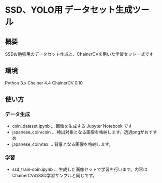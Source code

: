 # SSD、YOLO用 データセット生成ツール

## 概要
SSDお勉強用のデータセット作成と、ChainerCVを用いた学習セット一式です

## 環境

Python 3.x
Chainer 4.4
ChainerCV 0.10

## 使い方

### データ生成

* coin_dataset.ipynb ... 画像を生成する Jupyter Notebook です
* japanese_coin/coin ... 検出対象となる画像を格納します。透過pngがおすすめ
* japanese_coin/tex ... 背景となる画像を格納します。

### 学習

* ssd_train-coin.ipynb ... 生成した画像セットで学習を行います。内容はChainerCVのSSD学習サンプルと同じです。
